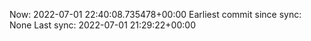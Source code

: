 Now: 2022-07-01 22:40:08.735478+00:00 Earliest commit since sync: None Last sync: 2022-07-01 21:29:22+00:00
